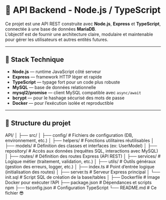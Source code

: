 # 🧱 API Backend - Node.js / TypeScript

Ce projet est une API REST construite avec **Node.js**, **Express** et **TypeScript**, connectée à une base de données **MariaDB**.  
L’objectif est de fournir une architecture claire, modulaire et maintenable pour gérer les utilisateurs et autres entités futures.

---

## 🚀 Stack Technique

- **Node.js** — runtime JavaScript côté serveur  
- **Express** — framework HTTP léger et rapide  
- **TypeScript** — typage fort pour un code plus robuste  
- **MySQL** — base de données relationnelle  
- **mysql2/promise** — client MySQL compatible avec `async/await`  
- **bcrypt** — pour le hashage sécurisé des mots de passe  
- **Docker** — pour l’exécution isolée et reproductible  

---

## 🧩 Structure du projet

API/
│
├── src/
│ ├── config/ # Fichiers de configuration (DB, environnement, etc.)
│ ├── helpers/ # Fonctions utilitaires réutilisables
│ ├── models/ # Définition des classes et interfaces (ex: UserModel)
│ ├── repository/ # Accès aux données (requêtes SQL, interactions avec MySQL)
│ ├── routes/ # Définition des routes Express (API REST)
│ ├── services/ # Logique métier (traitement, validation, etc.)
│ ├── utils/ # Outils généraux (gestion des erreurs, logger, etc.)
│ ├── index.ts # Point d’entrée logique (initialisation des routes)
│ ├── server.ts # Serveur Express principal
│ └── init.sql # Script SQL de création de la base/tables
│
├── Dockerfile # Image Docker pour exécuter l’API
├── package.json # Dépendances et scripts npm
├── tsconfig.json # Configuration TypeScript
└── README.md # Ce fichier 😎